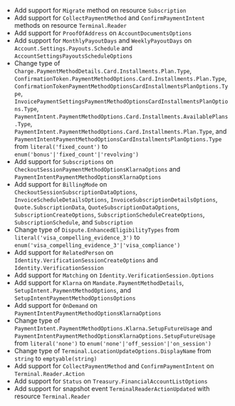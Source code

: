 * Add support for `Migrate` method on resource `Subscription`
* Add support for `CollectPaymentMethod` and `ConfirmPaymentIntent` methods on resource `Terminal.Reader`
* Add support for `ProofOfAddress` on `AccountDocumentsOptions`
* Add support for `MonthlyPayoutDays` and `WeeklyPayoutDays` on `Account.Settings.Payouts.Schedule` and `AccountSettingsPayoutsScheduleOptions`
* Change type of `Charge.PaymentMethodDetails.Card.Installments.Plan.Type`, `ConfirmationToken.PaymentMethodOptions.Card.Installments.Plan.Type`, `ConfirmationTokenPaymentMethodOptionsCardInstallmentsPlanOptions.Type`, `InvoicePaymentSettingsPaymentMethodOptionsCardInstallmentsPlanOptions.Type`, `PaymentIntent.PaymentMethodOptions.Card.Installments.AvailablePlans.Type`, `PaymentIntent.PaymentMethodOptions.Card.Installments.Plan.Type`, and `PaymentIntentPaymentMethodOptionsCardInstallmentsPlanOptions.Type` from `literal('fixed_count')` to `enum('bonus'|'fixed_count'|'revolving')`
* Add support for `Subscriptions` on `CheckoutSessionPaymentMethodOptionsKlarnaOptions` and `PaymentIntentPaymentMethodOptionsKlarnaOptions`
* Add support for `BillingMode` on `CheckoutSessionSubscriptionDataOptions`, `InvoiceScheduleDetailsOptions`, `InvoiceSubscriptionDetailsOptions`, `Quote.SubscriptionData`, `QuoteSubscriptionDataOptions`, `SubscriptionCreateOptions`, `SubscriptionScheduleCreateOptions`, `SubscriptionSchedule`, and `Subscription`
* Change type of `Dispute.EnhancedEligibilityTypes` from `literal('visa_compelling_evidence_3')` to `enum('visa_compelling_evidence_3'|'visa_compliance')`
* Add support for `RelatedPerson` on `Identity.VerificationSessionCreateOptions` and `Identity.VerificationSession`
* Add support for `Matching` on `Identity.VerificationSession.Options`
* Add support for `Klarna` on `Mandate.PaymentMethodDetails`, `SetupIntent.PaymentMethodOptions`, and `SetupIntentPaymentMethodOptionsOptions`
* Add support for `OnDemand` on `PaymentIntentPaymentMethodOptionsKlarnaOptions`
* Change type of `PaymentIntent.PaymentMethodOptions.Klarna.SetupFutureUsage` and `PaymentIntentPaymentMethodOptionsKlarnaOptions.SetupFutureUsage` from `literal('none')` to `enum('none'|'off_session'|'on_session')`
* Change type of `Terminal.LocationUpdateOptions.DisplayName` from `string` to `emptyable(string)`
* Add support for `CollectPaymentMethod` and `ConfirmPaymentIntent` on `Terminal.Reader.Action`
* Add support for `Status` on `Treasury.FinancialAccountListOptions`
* Add support for snapshot event `TerminalReaderActionUpdated` with resource `Terminal.Reader`